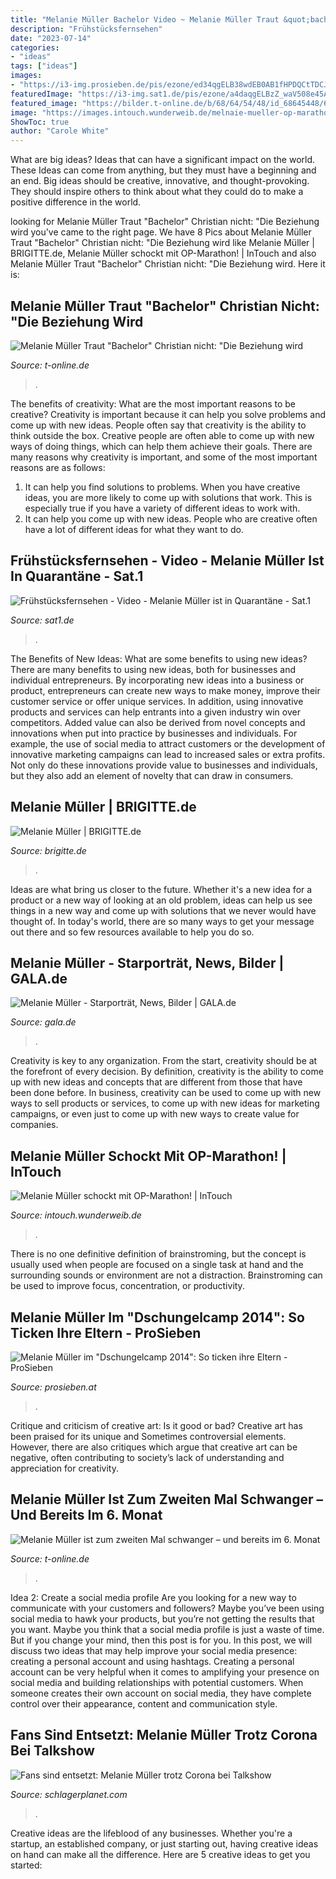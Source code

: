 ```yaml
---
title: "Melanie Müller Bachelor Video ~ Melanie Müller Traut &quot;bachelor&quot; Christian Nicht: &quot;die Beziehung Wird"
description: "Frühstücksfernsehen"
date: "2023-07-14"
categories:
- "ideas"
tags: ["ideas"]
images:
- "https://i3-img.prosieben.de/pis/ezone/ed34qgELB38wdEB0AB1fHPDQCtTDCJ4UYl_Ic-IXCoYylZ0mXaheiyCf8r-rAPqXoJhS5ccKE64i1AGkynIDDDlYDv3rgq2pgl3KC9IJx01U0V674TOkrHst27aT1qB0mTFNtg6RK-H2RY7J88v2RqF8_7n6Duv4BQz5nthlIScGG7wFr1cJ5kOAdERXzM1_25ndXG2Z9KER9yuFICENyvQPvcVDQwDRbj5xvABwJRYyxduOYGXZVlERJ0XkkV7hUOqyUBo4v6Yf3cuCbuA9G875VNpmljtajW-FStaNYZy3C3Qx1HB4L_KnCrYXkpzBSq9BliSIHBnxvnXn5HBr2jUtrKw1OBuNzl8qnFQwixvnXXqZPgaxVA/profile:mag-996x562"
featuredImage: "https://i3-img.sat1.de/pis/ezone/a4daqgELBzZ_waV508e45AuVz6MKHLtoT3q_r915lBYF29dojZ9bv3cF1P2Ltgc9a2z9uY3PrE3zROdanneOgs85eiH5cKqqr4VR_XhfyvJRUD6K44us8ZQFwFcCzDcLy4kP-7w76rzdqzREBHsGwnQE66yoVkPwUvHJSiEs5op6GfX5bTXT6Q3mTHc/profile:ezone-teaser620x348?source"
featured_image: "https://bilder.t-online.de/b/68/64/54/48/id_68645448/610/tid_da/melanie-mueller-haelt-christian-tews-fuer-einen-untreuen-schoenling-.jpg"
image: "https://images.intouch.wunderweib.de/melnaie-mueller-op-marathon,id=45263a19,b=intouch,w=1600,ca=0.00,0.00,100.00,100.00,rm=sk.jpeg"
ShowToc: true
author: "Carole White"
---
```



What are big ideas? Ideas that can have a significant impact on the world. These Ideas can come from anything, but they must have a beginning and an end. Big ideas should be creative, innovative, and thought-provoking. They should inspire others to think about what they could do to make a positive difference in the world.

	

		
looking for Melanie Müller Traut &quot;Bachelor&quot; Christian nicht: &quot;Die Beziehung wird you've came to the right page. We have 8 Pics about Melanie Müller Traut &quot;Bachelor&quot; Christian nicht: &quot;Die Beziehung wird like Melanie Müller | BRIGITTE.de, Melanie Müller schockt mit OP-Marathon! | InTouch and also Melanie Müller Traut &quot;Bachelor&quot; Christian nicht: &quot;Die Beziehung wird. Here it is:
		
    
## Melanie Müller Traut &quot;Bachelor&quot; Christian Nicht: &quot;Die Beziehung Wird

<img loading=lazy src="https://bilder.t-online.de/b/68/64/54/48/id_68645448/610/tid_da/melanie-mueller-haelt-christian-tews-fuer-einen-untreuen-schoenling-.jpg" onerror="this.onerror=null;this.src='https://tse4.mm.bing.net/th?id=OIP.NS9EArHA073286FfpjKQbwHaEK&amp;pid=15.1';" alt="Melanie Müller Traut &quot;Bachelor&quot; Christian nicht: &quot;Die Beziehung wird">

_Source: t-online.de_

>. 

	

The benefits of creativity: What are the most important reasons to be creative?
Creativity is important because it can help you solve problems and come up with new ideas. People often say that creativity is the ability to think outside the box. Creative people are often able to come up with new ways of doing things, which can help them achieve their goals. There are many reasons why creativity is important, and some of the most important reasons are as follows: 
1) It can help you find solutions to problems. When you have creative ideas, you are more likely to come up with solutions that work. This is especially true if you have a variety of different ideas to work with. 
2) It can help you come up with new ideas. People who are creative often have a lot of different ideas for what they want to do.

    
## Frühstücksfernsehen - Video - Melanie Müller Ist In Quarantäne - Sat.1

<img loading=lazy src="https://i3-img.sat1.de/pis/ezone/a4daqgELBzZ_waV508e45AuVz6MKHLtoT3q_r915lBYF29dojZ9bv3cF1P2Ltgc9a2z9uY3PrE3zROdanneOgs85eiH5cKqqr4VR_XhfyvJRUD6K44us8ZQFwFcCzDcLy4kP-7w76rzdqzREBHsGwnQE66yoVkPwUvHJSiEs5op6GfX5bTXT6Q3mTHc/profile:ezone-teaser620x348?source" onerror="this.onerror=null;this.src='https://tse1.mm.bing.net/th?id=OIP.WzsF1kRTdoj3cyb8CVSPDQHaEK&amp;pid=15.1';" alt="Frühstücksfernsehen - Video - Melanie Müller ist in Quarantäne - Sat.1">

_Source: sat1.de_

>. 

	

The Benefits of New Ideas: What are some benefits to using new ideas?
There are many benefits to using new ideas, both for businesses and individual entrepreneurs. By incorporating new ideas into a business or product, entrepreneurs can create new ways to make money, improve their customer service or offer unique services. In addition, using innovative products and services can help entrants into a given industry win over competitors.
Added value can also be derived from novel concepts and innovations when put into practice by businesses and individuals. For example, the use of social media to attract customers or the development of innovative marketing campaigns can lead to increased sales or extra profits. Not only do these innovations provide value to businesses and individuals, but they also add an element of novelty that can draw in consumers.

    
## Melanie Müller | BRIGITTE.de

<img loading=lazy src="https://image.brigitte.de/11683890/t/Fu/v1/w960/r1/-/melanie-mueller-bild.jpg" onerror="this.onerror=null;this.src='https://tse4.mm.bing.net/th?id=OIP.FWQI6pfHmdmqemUTZDjVPgHaHa&amp;pid=15.1';" alt="Melanie Müller | BRIGITTE.de">

_Source: brigitte.de_

>. 

	

Ideas are what bring us closer to the future. Whether it's a new idea for a product or a new way of looking at an old problem, ideas can help us see things in a new way and come up with solutions that we never would have thought of. In today's world, there are so many ways to get your message out there and so few resources available to help you do so.

    
## Melanie Müller - Starporträt, News, Bilder | GALA.de

<img loading=lazy src="https://image.gala.de/21535802/t/Et/v11/w480/r0.6667/-/melanie-mueller-mike-bluemer.jpg" onerror="this.onerror=null;this.src='https://tse3.mm.bing.net/th?id=OIP.cFgjvwyLBBRDpDCsTPiCAAHaLH&amp;pid=15.1';" alt="Melanie Müller - Starporträt, News, Bilder | GALA.de">

_Source: gala.de_

>. 

	

Creativity is key to any organization. From the start, creativity should be at the forefront of every decision. By definition, creativity is the ability to come up with new ideas and concepts that are different from those that have been done before. In business, creativity can be used to come up with new ways to sell products or services, to come up with new ideas for marketing campaigns, or even just to come up with new ways to create value for companies.

    
## Melanie Müller Schockt Mit OP-Marathon! | InTouch

<img loading=lazy src="https://images.intouch.wunderweib.de/melnaie-mueller-op-marathon,id=45263a19,b=intouch,w=1600,ca=0.00,0.00,100.00,100.00,rm=sk.jpeg" onerror="this.onerror=null;this.src='https://tse4.mm.bing.net/th?id=OIP.GuPr7eWrc3orqPydy-Zd9AHaHa&amp;pid=15.1';" alt="Melanie Müller schockt mit OP-Marathon! | InTouch">

_Source: intouch.wunderweib.de_

>. 

	

There is no one definitive definition of brainstroming, but the concept is usually used when people are focused on a single task at hand and the surrounding sounds or environment are not a distraction. Brainstroming can be used to improve focus, concentration, or productivity.

    
## Melanie Müller Im &quot;Dschungelcamp 2014&quot;: So Ticken Ihre Eltern - ProSieben

<img loading=lazy src="https://i3-img.prosieben.de/pis/ezone/ed34qgELB38wdEB0AB1fHPDQCtTDCJ4UYl_Ic-IXCoYylZ0mXaheiyCf8r-rAPqXoJhS5ccKE64i1AGkynIDDDlYDv3rgq2pgl3KC9IJx01U0V674TOkrHst27aT1qB0mTFNtg6RK-H2RY7J88v2RqF8_7n6Duv4BQz5nthlIScGG7wFr1cJ5kOAdERXzM1_25ndXG2Z9KER9yuFICENyvQPvcVDQwDRbj5xvABwJRYyxduOYGXZVlERJ0XkkV7hUOqyUBo4v6Yf3cuCbuA9G875VNpmljtajW-FStaNYZy3C3Qx1HB4L_KnCrYXkpzBSq9BliSIHBnxvnXn5HBr2jUtrKw1OBuNzl8qnFQwixvnXXqZPgaxVA/profile:mag-996x562" onerror="this.onerror=null;this.src='https://tse3.mm.bing.net/th?id=OIP.mvYOVcL0nJ1RAtoHixjCcAHaEL&amp;pid=15.1';" alt="Melanie Müller im &quot;Dschungelcamp 2014&quot;: So ticken ihre Eltern - ProSieben">

_Source: prosieben.at_

>. 

	

Critique and criticism of creative art: Is it good or bad?
Creative art has been praised for its unique and Sometimes controversial elements. However, there are also critiques which argue that creative art can be negative, often contributing to society’s lack of understanding and appreciation for creativity.

    
## Melanie Müller Ist Zum Zweiten Mal Schwanger – Und Bereits Im 6. Monat

<img loading=lazy src="https://bilder.t-online.de/b/86/00/25/32/id_86002532/tid_da/melanie-mueller-sie-ist-im-sechsten-monat-schwanger-.jpg" onerror="this.onerror=null;this.src='https://tse2.mm.bing.net/th?id=OIP.7MfQ_d8H4Td0nQTZtMecRQHaEK&amp;pid=15.1';" alt="Melanie Müller ist zum zweiten Mal schwanger – und bereits im 6. Monat">

_Source: t-online.de_

>. 

	

Idea 2: Create a social media profile
Are you looking for a new way to communicate with your customers and followers? Maybe you’ve been using social media to hawk your products, but you’re not getting the results that you want. Maybe you think that a social media profile is just a waste of time. But if you change your mind, then this post is for you. In this post, we will discuss two ideas that may help improve your social media presence: creating a personal account and using hashtags.
Creating a personal account can be very helpful when it comes to amplifying your presence on social media and building relationships with potential customers. When someone creates their own account on social media, they have complete control over their appearance, content and communication style.

    
## Fans Sind Entsetzt: Melanie Müller Trotz Corona Bei Talkshow

<img loading=lazy src="https://www.schlagerplanet.com/sites/default/files/styles/facebook/public/2020-09/imago0077444446h.jpg?h=c2ae0f03&amp;itok=2xQTnLor" onerror="this.onerror=null;this.src='https://tse2.mm.bing.net/th?id=OIP.Zgm85xVncEYV91qUwyrudAHaD4&amp;pid=15.1';" alt="Fans sind entsetzt: Melanie Müller trotz Corona bei Talkshow">

_Source: schlagerplanet.com_

>. 

	

Creative ideas are the lifeblood of any businesses. Whether you're a startup, an established company, or just starting out, having creative ideas on hand can make all the difference. Here are 5 creative ideas to get you started: 

